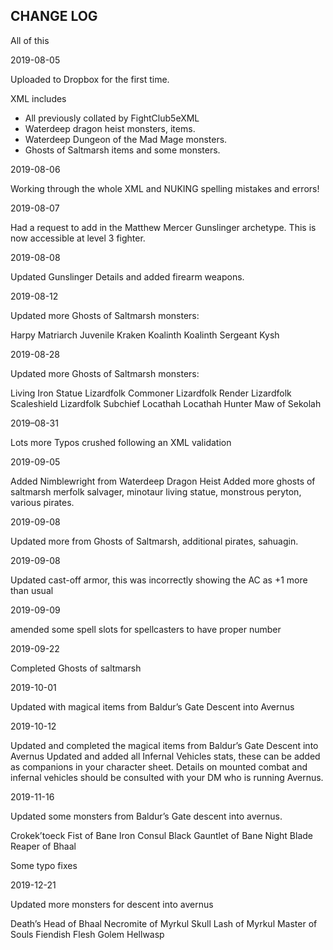 ## CHANGE LOG 

All of this


2019-08-05

Uploaded to Dropbox for the first time.

XML includes 

* All previously collated by FightClub5eXML 
* Waterdeep dragon heist monsters, items.
* Waterdeep Dungeon of the Mad Mage monsters.
* Ghosts of Saltmarsh items and some monsters.

2019-08-06

Working through the whole XML and NUKING spelling mistakes and errors!

2019-08-07

Had a request to add in the Matthew Mercer Gunslinger archetype. This is now accessible at level 3 fighter.

2019-08-08

Updated Gunslinger Details and added firearm weapons.

2019-08-12

Updated more Ghosts of Saltmarsh monsters:

Harpy Matriarch
Juvenile Kraken
Koalinth
Koalinth Sergeant
Kysh

2019-08-28

Updated more Ghosts of Saltmarsh monsters:

Living Iron Statue
Lizardfolk Commoner
Lizardfolk Render
Lizardfolk Scaleshield
Lizardfolk Subchief
Locathah
Locathah Hunter
Maw of Sekolah

2019–08-31

Lots more Typos crushed following an XML validation

2019-09-05

Added Nimblewright from Waterdeep Dragon Heist
Added more ghosts of saltmarsh merfolk salvager, minotaur living statue, monstrous peryton, various pirates.

2019-09-08 

Updated more from Ghosts of Saltmarsh, additional pirates, sahuagin.

2019-09-08

Updated cast-off armor, this was incorrectly showing the AC as +1 more than usual

2019-09-09

amended some spell slots for spellcasters to have proper number

2019-09-22

Completed Ghosts of saltmarsh

2019-10-01

Updated with magical items from Baldur’s Gate Descent into Avernus 

2019-10-12

Updated and completed the magical items from Baldur’s Gate Descent into Avernus
Updated and added all Infernal Vehicles stats, these can be added as companions in your character sheet. Details on mounted combat and infernal vehicles should be consulted with your DM who is running Avernus.

2019-11-16

Updated some monsters from Baldur’s Gate descent into avernus.

Crokek’toeck
Fist of Bane
Iron Consul
Black Gauntlet of Bane
Night Blade
Reaper of Bhaal

Some typo fixes

2019-12-21

Updated more monsters for descent into avernus

Death’s Head of Bhaal
Necromite of Myrkul
Skull Lash of Myrkul
Master of Souls
Fiendish Flesh Golem
Hellwasp
